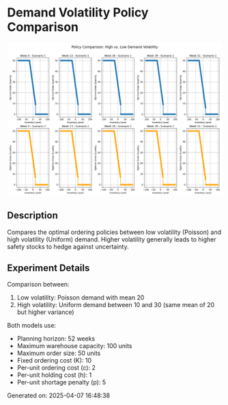 # Demand Volatility Policy Comparison

![Demand Volatility Policy Comparison](./demand_volatility_policy_comparison.png)

## Description

Compares the optimal ordering policies between low volatility (Poisson) and high volatility (Uniform) demand. Higher volatility generally leads to higher safety stocks to hedge against uncertainty.

## Experiment Details


Comparison between:
1. Low volatility: Poisson demand with mean 20
2. High volatility: Uniform demand between 10 and 30 (same mean of 20 but higher variance)

Both models use:
- Planning horizon: 52 weeks
- Maximum warehouse capacity: 100 units
- Maximum order size: 50 units
- Fixed ordering cost (K): 10
- Per-unit ordering cost (c): 2
- Per-unit holding cost (h): 1
- Per-unit shortage penalty (p): 5


Generated on: 2025-04-07 16:48:38
